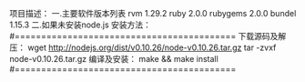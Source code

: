项目描述：
一.主要软件版本列表
rvm 1.29.2
ruby 2.0.0
rubygems 2.0.0
bundel 1.15.3
二.如果未安装node.js
安装方法：
#==========================================
下载源码及解压：
wget http://nodejs.org/dist/v0.10.26/node-v0.10.26.tar.gz
tar -zvxf node-v0.10.26.tar.gz
编译及安装：
make && make install
#==========================================


